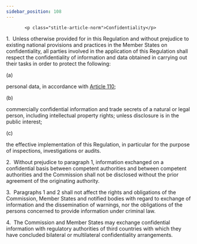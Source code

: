 ```yaml
---
sidebar_position: 108
---
```

           <p class="stitle-article-norm">Confidentiality</p>
   <p class="norm">1.&nbsp;&nbsp;Unless otherwise provided for in this 
Regulation and without prejudice to existing national provisions and 
practices in the Member&nbsp;States on confidentiality, all parties 
involved in the application of this Regulation shall respect the 
confidentiality of information and data obtained in carrying out their 
tasks in order to protect the following:</p>
   <div class="grid-container grid-list">
      <div class="list grid-list-column-1">
         <span>(a)&nbsp;</span>
      </div>
      <div class="grid-list-column-2">
         <p class="norm">personal data, in accordance with <a href='../CHAPTER IX/Article 110 - Data protection'> Article 110</a>;</p>
      </div>
   </div>
   <div class="grid-container grid-list">
      <div class="list grid-list-column-1">
         <span>(b)&nbsp;</span>
      </div>
      <div class="grid-list-column-2">
         <p class="norm">commercially confidential information and trade
 secrets of a natural or legal person, including intellectual property 
rights; unless disclosure is in the public interest;</p>
      </div>
   </div>
   <div class="grid-container grid-list">
      <div class="list grid-list-column-1">
         <span>(c)&nbsp;</span>
      </div>
      <div class="grid-list-column-2">
         <p class="norm">the effective implementation of this Regulation, in particular for the purpose of inspections, investigations or audits.</p>
      </div>
   </div>
   <p class="norm">2.&nbsp;&nbsp;Without prejudice to paragraph&nbsp;1, 
information exchanged on a confidential basis between competent 
authorities and between competent authorities and the Commission shall 
not be disclosed without the prior agreement of the originating 
authority.</p>
   <p class="norm">3.&nbsp;&nbsp;Paragraphs 1 and 2 shall not affect the
 rights and obligations of the Commission, Member&nbsp;States and 
notified bodies with regard to exchange of information and the 
dissemination of warnings, nor the obligations of the persons concerned 
to provide information under criminal law.</p>
   <p class="norm">4.&nbsp;&nbsp;The Commission and Member&nbsp;States 
may exchange confidential information with regulatory authorities of 
third countries with which they have concluded bilateral or multilateral
 confidentiality arrangements.</p>